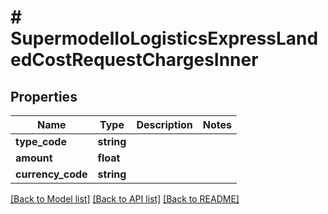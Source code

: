 # # SupermodelIoLogisticsExpressLandedCostRequestChargesInner

## Properties

Name | Type | Description | Notes
------------ | ------------- | ------------- | -------------
**type_code** | **string** |  |
**amount** | **float** |  |
**currency_code** | **string** |  |

[[Back to Model list]](../../README.md#models) [[Back to API list]](../../README.md#endpoints) [[Back to README]](../../README.md)
